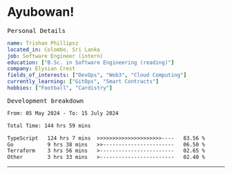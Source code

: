 # Ayubowan!

<samp>Personal Details</samp>

```yaml
name: Trishan Phillipsz
located_in: Colombo, Sri Lanka
job: Software Engineer (intern)
education: ["B.Sc. in Software Engineering (reading)"]
company: Elysian Crest
fields_of_interests: ["DevOps", "Web3", "Cloud Computing"]
currently_learning: ["GitOps", "Smart Contracts"]
hobbies: ["Football", "Cardistry"]
```

<samp>Development breakdown</samp>

<!--START_SECTION:waka-->

```txt
From: 05 May 2024 - To: 15 July 2024

Total Time: 144 hrs 59 mins

TypeScript   124 hrs 7 mins  >>>>>>>>>>>>>>>>>>>>>----   83.56 %
Go           9 hrs 38 mins   >>-----------------------   06.50 %
Terraform    3 hrs 56 mins   >------------------------   02.65 %
Other        3 hrs 33 mins   >------------------------   02.40 %
```

<!--END_SECTION:waka-->

---
